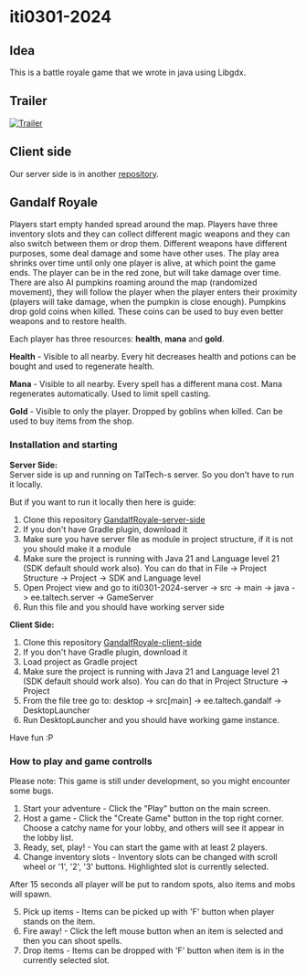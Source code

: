 # iti0301-2024

## Idea

This is a battle royale game that we wrote in java using Libgdx.

## Trailer

[![Trailer](https://img.youtube.com/vi/BQvvgYg9uYE/0.jpg)](https://www.youtube.com/watch?v=BQvvgYg9uYE)

## Client side

Our server side is in another [repository](https://github.com/RasmusRaasuke/GandalfRoyale-client-side).

## Gandalf Royale

Players start empty handed spread around the map. Players have three inventory slots and they can collect different magic weapons and they can also switch between them or drop them. Different weapons have different purposes, some deal damage and some have other uses. The play area shrinks over time until only one player is alive, at which point the game ends. The player can be in the red zone, but will take damage over time.
There are also AI pumpkins roaming around the map (randomized movement), they will follow the player when the player enters their proximity (players will take damage, when the pumpkin is close enough). Pumpkins drop gold coins when killed. These coins can be used to buy even better weapons and to restore health.

Each player has three resources: **health**, **mana** and **gold**.

**Health** - Visible to all nearby. Every hit decreases health and potions can be bought and used to regenerate health.

**Mana** - Visible to all nearby. Every spell has a different mana cost. Mana regenerates automatically. Used to limit spell casting.

**Gold** - Visible to only the player. Dropped by goblins when killed. Can be used to buy items from the shop.

### Installation and starting

**Server Side:** <br>
Server side is up and running on TalTech-s server. So you don't have to run it locally.

But if you want to run it locally then here is guide:
1. Clone this repository [GandalfRoyale-server-side](https://github.com/RasmusRaasuke/GandalfRoyale-server-side)
2. If you don't have Gradle plugin, download it
3. Make sure you have server file as module in project structure, if it is not you should make it a module
4. Make sure the project is running with Java 21 and Language level 21 (SDK default should work also). You can do that in File -> Project Structure -> Project -> SDK and Language level
5. Open Project view and go to iti0301-2024-server -> src -> main -> java -> ee.taltech.server -> GameServer
6. Run this file and you should have working server side

**Client Side:** <br>
1. Clone this repository [GandalfRoyale-client-side](https://github.com/RasmusRaasuke/GandalfRoyale-client-side)
2. If you don't have Gradle plugin, download it
3. Load project as Gradle project
4. Make sure the project is running with Java 21 and Language level 21 (SDK default should work also). You can do that in Project Structure -> Project
5. From the file tree go to: desktop -> src\[main\] -> ee.taltech.gandalf -> DesktopLauncher
6. Run DesktopLauncher and you should have working game instance.

Have fun :P

### How to play and game controlls

Please note: This game is still under development, so you might encounter some bugs.

1. Start your adventure - Click the "Play" button on the main screen.
2. Host a game - Click the "Create Game" button in the top right corner. Choose a catchy name for your lobby, and others will see it appear in the lobby list.
3. Ready, set, play! - You can start the game with at least 2 players.
4. Change inventory slots - Inventory slots can be changed with scroll wheel or '1', '2', '3' buttons. Highlighted slot is currently selected.

After 15 seconds all player will be put to random spots, also items and mobs will spawn.

5. Pick up items - Items can be picked up with 'F' button when player stands on the item.
6. Fire away! - Click the left mouse button when an item is selected and then you can shoot spells.
7. Drop items - Items can be dropped with 'F' button when item is in the currently selected slot.

